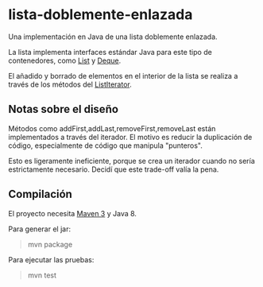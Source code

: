 # lista-doblemente-enlazada

Una implementación en Java de una lista doblemente enlazada.

La lista implementa interfaces estándar Java para este tipo de contenedores,
como [List](https://docs.oracle.com/javase/8/docs/api/java/util/List.html) y
[Deque](https://docs.oracle.com/javase/8/docs/api/java/util/Deque.html). 

El añadido y borrado de elementos en el interior de la lista se realiza a través de los métodos del [ListIterator](https://docs.oracle.com/javase/8/docs/api/java/util/ListIterator.html).

## Notas sobre el diseño

Métodos como addFirst,addLast,removeFirst,removeLast están implementados a
través del iterador. El motivo es reducir la duplicación de código,
especialmente de código que manipula "punteros".

Esto es ligeramente ineficiente, porque se crea un iterador cuando no sería
estrictamente necesario. Decidí que este trade-off valía la pena.

## Compilación

El proyecto necesita [Maven 3](https://maven.apache.org/) y Java 8.

Para generar el jar:

> mvn package

Para ejecutar las pruebas:

> mvn test

